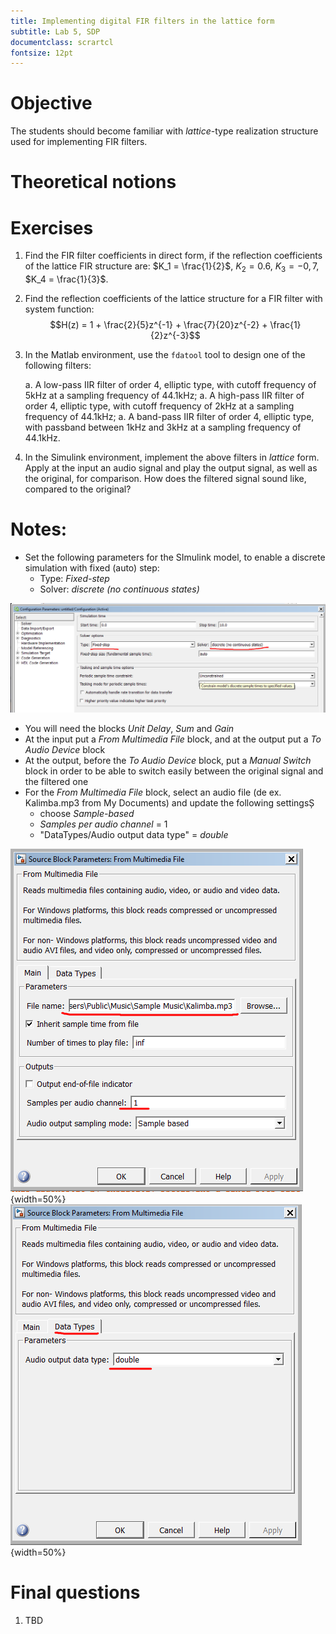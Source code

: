 ```yaml
---
title: Implementing digital FIR filters in the lattice form
subtitle: Lab 5, SDP
documentclass: scrartcl
fontsize: 12pt
---
```


# Objective

The students should become familiar with *lattice*-type realization structure
used for implementing FIR filters.

# Theoretical notions


# Exercises

1. Find the FIR filter coefficients in direct form, if the reflection coefficients
of the lattice FIR structure are:
$K_1 = \frac{1}{2}$, $K_2 = 0.6$, $K_3 = -0,7$, $K_4 = \frac{1}{3}$.

2. Find the reflection coefficients of the lattice structure for a FIR filter with system function:
$$H(z) = 1 + \frac{2}{5}z^{-1} + \frac{7}{20}z^{-2} + \frac{1}{2}z^{-3}$$

1. In the Matlab environment, use the `fdatool` tool to design one of the following filters:
    
    a. A low-pass IIR filter of order 4, elliptic type, with cutoff frequency of 5kHz at a sampling frequency of 44.1kHz;
    a. A high-pass IIR filter of order 4, elliptic type, with cutoff frequency of 2kHz at a sampling frequency of 44.1kHz;
    a. A band-pass IIR filter of order 4, elliptic type, with passband between 1kHz and 3kHz at a sampling frequency of 44.1kHz.

1. In the Simulink environment, implement the above filters in *lattice* form. Apply at the input an audio signal and play the output signal, as well as the original, for comparison.
How does the filtered signal sound like, compared to the original?    


# Notes:

- Set the following parameters for the SImulink model, to enable a discrete simulation with fixed (auto) step:
    - Type: *Fixed-step*
    - Solver: *discrete (no continuous states)*
    
![Model settings for discrete models](img/Simulink_Settings_Model.png)

- You will need the blocks *Unit Delay*, *Sum* and *Gain*
- At the input put a *From Multimedia File* block, and at the output put a *To Audio Device* block
- At the output, before the *To Audio Device* block, put a *Manual Switch* block in order to be able to switch easily
between the original signal and the filtered one
- For the *From Multimedia File* block, select an audio file (de ex. Kalimba.mp3 from My Documents)
and update the following settingsȘ
    - choose *Sample-based*
    - *Samples per audio channel* = 1 
    - "DataTypes/Audio output data type" = *double*

![Settings for the *From Multimedia Device* block - part 1](img/Simulink_Settings_FromMMDevice_1.png){width=50%}
![Settings for the *From Multimedia Device* block - part 2](img/Simulink_Settings_FromMMDevice_2.png){width=50%}


# Final questions

1. TBD
